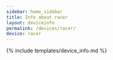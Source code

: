 ```yaml
---
sidebar: home_sidebar
title: Info about racer
layout: deviceinfo
permalink: /devices/racer/
device: racer
---
```

{% include templates/device_info.md %}
